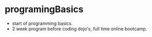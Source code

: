 # programingBasics

- start of programming basics.
- 2 week program before coding dojo's, full time online bootcamp.
